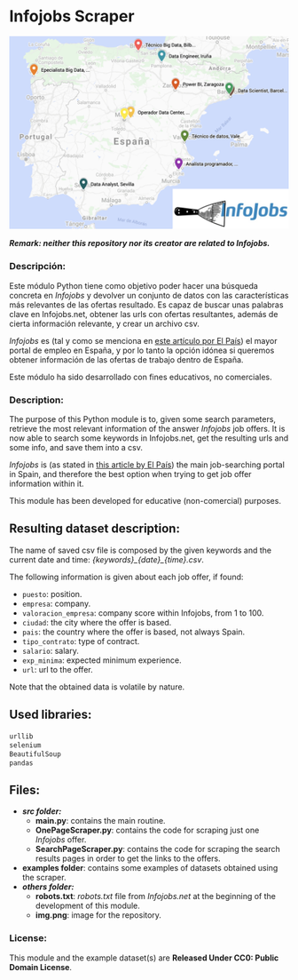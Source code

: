 # Infojobs Scraper

![](others/img.png)

***Remark: neither this repository nor its creator are related to Infojobs.***

### Descripción:

Este módulo Python tiene como objetivo poder hacer una búsqueda concreta en *Infojobs* 
y devolver un conjunto de datos con las características más relevantes de las ofertas resultado.
Es capaz de buscar unas palabras clave en Infojobs.net, 
obtener las urls con ofertas resultantes,
además de cierta información relevante, 
y crear un archivo csv.

*Infojobs* es 
(tal y como se menciona en 
[este artículo por El País](https://cincodias.elpais.com/cincodias/2021/03/11/lifestyle/1615489634_858154.html))
el mayor portal de empleo en España, 
y por lo tanto la opción idónea si queremos obtener información de las ofertas de trabajo dentro de España.

Este módulo ha sido desarrollado con fines educativos,
no comerciales. 

### Description: 

The purpose of this Python module is to, 
given some search parameters, 
retrieve the most relevant information of the answer *Infojobs* job offers.
It is now able to search some keywords in Infojobs.net, 
get the resulting urls and some info, 
and save them into a csv.

*Infojobs* is 
(as stated in 
[this article by El País](https://cincodias.elpais.com/cincodias/2021/03/11/lifestyle/1615489634_858154.html))
the main job-searching portal in Spain, 
and therefore the best option when trying to get job offer information within it.

This module has been developed for educative (non-comercial) purposes.

## Resulting dataset description: 

The name of saved csv file is composed by the given keywords and the current date and time: 
*{keywords}\_{date}\_{time}.csv*.

The following information is given about each job offer, if found: 
* `puesto`: position. 
* `empresa`: company. 
* `valoracion_empresa`: company score within Infojobs, from 1 to 100. 
* `ciudad`: the city where the offer is based. 
* `pais`: the country where the offer is based, not always Spain. 
* `tipo_contrato`: type of contract. 
* `salario`: salary. 
* `exp_minima`: expected minimum experience.
* `url`: url to the offer.

Note that the obtained data is volatile by nature. 

## Used libraries:

```
urllib
selenium
BeautifulSoup
pandas
```

## Files: 

+ ***src folder:*** 
    + **main.py**: contains the main routine. 
    + **OnePageScraper.py**: contains the code for scraping just one *Infojobs* offer.
    + **SearchPageScraper.py**: contains the code for scraping the search results pages in order to get the links to the offers. 
+ **examples folder**: contains some examples of datasets obtained using the scraper.
+ ***others folder:*** 
    + **robots.txt**: *robots.txt* file from *Infojobs.net* at the beginning of the development of this module.
    + **img.png**: image for the repository.

### License:

This module and the example dataset(s) are **Released Under CC0: Public Domain License**. 